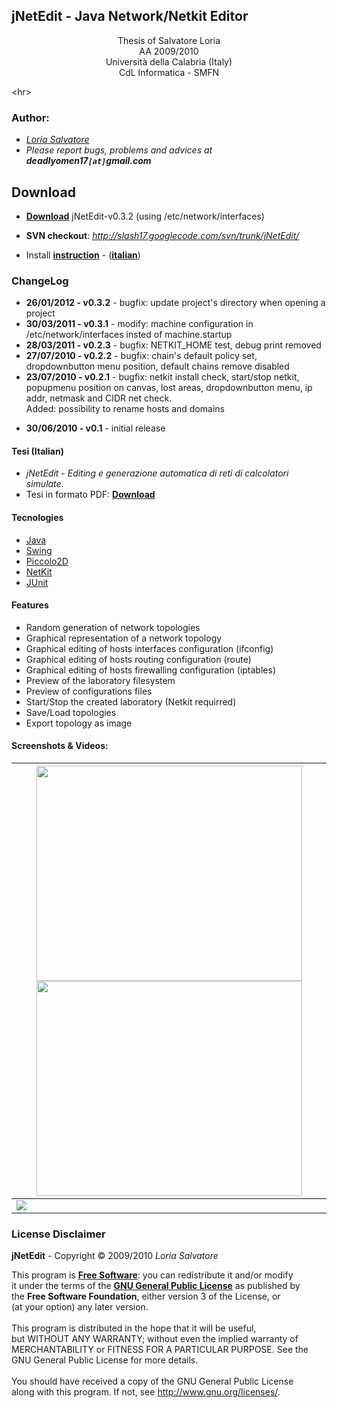 ## jNetEdit - Java Network/Netkit Editor ##
<p align='center'>Thesis of Salvatore Loria<br />AA 2009/2010<br />Università della Calabria (Italy)<br />CdL Informatica - SMFN</p>



&lt;hr&gt;


### Author: ###
  * _[Loria Salvatore](http://code.google.com/u/deadlyomen17/)_
  * _Please report bugs, problems and advices at **deadlyomen17`[at]`gmail.com**_

## Download ##

  * **[Download](http://slash17.googlecode.com/files/jNetEdit-v0.3.2.zip)** jNetEdit-v0.3.2 (using /etc/network/interfaces)

  * **SVN checkout**: _http://slash17.googlecode.com/svn/trunk/jNetEdit/_

  * Install **[instruction](http://code.google.com/p/slash17/wiki/Instructions)** - (**[italian](http://code.google.com/p/slash17/wiki/Istruzioni)**)

### ChangeLog ###

  * **26/01/2012 - v0.3.2** - bugfix: update project's directory when opening a project
  * **30/03/2011 - v0.3.1** - modify: machine configuration in /etc/network/interfaces insted of machine.startup
  * **28/03/2011 - v0.2.3** - bugfix: NETKIT\_HOME test, debug print removed
  * **27/07/2010 - v0.2.2** - bugfix: chain's default policy set, dropdownbutton menu position, default chains remove disabled
  * **23/07/2010 - v0.2.1** - bugfix: netkit install check, start/stop netkit, popupmenu position on canvas, lost areas, dropdownbutton menu, ip addr, netmask and CIDR net check.<br> Added: possibility to rename hosts and domains<br>
<ul><li><b>30/06/2010 - v0.1</b> - initial release</li></ul>

<h4>Tesi (Italian)</h4>
<ul><li><i>jNetEdit - Editing e generazione automatica di reti di calcolatori simulate.</i>
</li><li>Tesi in formato PDF: <b><a href='http://slash17.googlecode.com/files/Tesi.pdf'>Download</a></b></li></ul>

<h4>Tecnologies</h4>
<ul><li><a href='http://java.sun.com/'>Java</a>
</li><li><a href='http://java.sun.com/j2se/1.4.2/docs/api/javax/swing/package-summary.html'>Swing</a>
</li><li><a href='http://www.cs.umd.edu/hcil/piccolo/index.shtml'>Piccolo2D</a>
</li><li><a href='http://wiki.netkit.org/index.php/Main_Page'>NetKit</a>
</li><li><a href='http://www.junit.org/'>JUnit</a></li></ul>

<h4>Features</h4>
<ul><li>Random generation of network topologies<br>
</li><li>Graphical representation of a network topology<br>
</li><li>Graphical editing of hosts interfaces configuration (ifconfig)<br>
</li><li>Graphical editing of hosts routing configuration (route)<br>
</li><li>Graphical editing of hosts firewalling configuration (iptables)<br>
</li><li>Preview of the laboratory filesystem<br>
</li><li>Preview of configurations files<br>
</li><li>Start/Stop the created laboratory (Netkit requirred)<br>
</li><li>Save/Load topologies<br>
</li><li>Export topology as image</li></ul>

<h4>Screenshots & Videos:</h4>


<table><thead><th> <a href='http://www.youtube.com/watch?feature=player_embedded&v=K-4OpEYFrl0' target='_blank'><img src='http://img.youtube.com/vi/K-4OpEYFrl0/0.jpg' width='425' height=344 /></a><a href='http://www.youtube.com/watch?feature=player_embedded&v=Qr5yv_bnX9g' target='_blank'><img src='http://img.youtube.com/vi/Qr5yv_bnX9g/0.jpg' width='425' height=344 /></a> </th></thead><tbody>
<tr><td> <a href='http://slash17.googlecode.com/files/jnetedit2.png/'><img src='http://slash17.googlecode.com/files/jnetedit2.png' border='0' /></a> </td></tr></tbody></table>

<h3>License Disclaimer</h3>

<b>jNetEdit</b> - Copyright © 2009/2010 <i>Loria Salvatore</i>

This program is <b><a href='http://www.gnu.org/philosophy/free-sw.html'>Free Software</a></b>: you can redistribute it and/or modify<br>
it under the terms of the <b><a href='http://www.gnu.org/licenses/gpl-3.0-standalone.html'>GNU General Public License</a></b> as published by<br>
the <b>Free Software Foundation</b>, either version 3 of the License, or<br>
(at your option) any later version.<br>
<br>
This program is distributed in the hope that it will be useful,<br>
but WITHOUT ANY WARRANTY; without even the implied warranty of<br>
MERCHANTABILITY or FITNESS FOR A PARTICULAR PURPOSE.  See the<br>
GNU General Public License for more details.<br>
<br>
You should have received a copy of the GNU General Public License<br>
along with this program.  If not, see <a href='http://www.gnu.org/licenses/'>http://www.gnu.org/licenses/</a>.